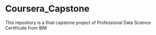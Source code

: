 # Coursera_Capstone
This repository is a final capstone project of Professional Data Science Certificate from IBM
